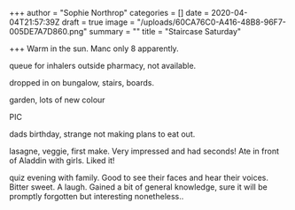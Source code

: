 +++
author = "Sophie Northrop"
categories = []
date = 2020-04-04T21:57:39Z
draft = true
image = "/uploads/60CA76C0-A416-48B8-96F7-005DE7A7D860.png"
summary = ""
title = "Staircase Saturday"

+++
Warm in the sun. Manc only 8 apparently.

queue for inhalers outside pharmacy, not available.

dropped in on bungalow, stairs, boards.

garden, lots of new colour

PIC

dads birthday, strange not making plans to eat out.

lasagne, veggie, first make. Very impressed and had seconds! Ate in front of Aladdin with girls. Liked it!

quiz evening with family. Good to see their faces and hear their voices. Bitter sweet. A laugh. Gained a bit of general knowledge, sure it will be promptly forgotten but interesting nonetheless..